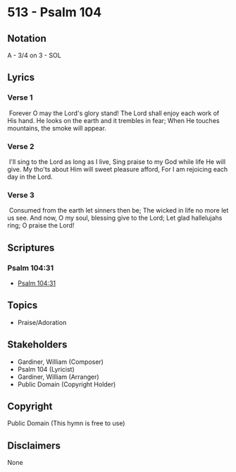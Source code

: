 # 513 - Psalm 104

## Notation

A - 3/4 on 3 - SOL

## Lyrics

### Verse 1

 Forever O may the Lord's glory stand! The Lord shall enjoy each work of His hand. He looks on the earth and it trembles in fear; When He touches mountains, the smoke  will appear. 

### Verse 2

 I'll sing to the Lord as long as I live, Sing praise to my God while life   He will give. My tho'ts about Him will sweet pleasure afford, For I am rejoicing each day in the Lord. 

### Verse 3

 Consumed from the earth let sinners then be; The wicked in life no more  let us see. And now, O my soul, blessing give to the Lord; Let glad hallelujahs ring; O praise the Lord! 


## Scriptures

### Psalm 104:31

- [Psalm 104:31](https://www.biblegateway.com/passage/?search=Psalm%20104%3A31)


## Topics

- Praise/Adoration

## Stakeholders

- Gardiner, William (Composer)
- Psalm 104 (Lyricist)
- Gardiner, William (Arranger)
- Public Domain (Copyright Holder)

## Copyright

Public Domain
(This hymn is free to use)

## Disclaimers

None

